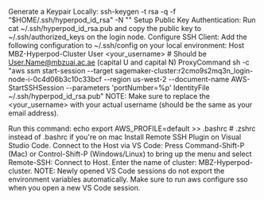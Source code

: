 Generate a Keypair Locally: ssh-keygen -t rsa -q -f "$HOME/.ssh/hyperpod_id_rsa" -N ""
Setup Public Key Authentication: Run cat ~/.ssh/hyperpod_id_rsa.pub and copy the public key to ~/.ssh/authorized_keys on the login node.
Configure SSH Client: Add the following configuration to ~/.ssh/config on your local environment:
Host MBZ-Hyperpod-Cluster
      User <your_username> # Should be User.Name@mbzuai.ac.ae (capital U and capital N)
      ProxyCommand sh -c "aws ssm start-session --target sagemaker-cluster:r2cmo9s2mq3n_login-node-i-0c4d06b3c10c33bcf --region us-west-2 --document-name AWS-StartSSHSession --parameters 'portNumber=%p' IdentityFile ~/.ssh/hyperpod_id_rsa.pub"
NOTE: Make sure to replace the <your_username> with your actual username (should be the same as your email address).

Run this command:
echo export AWS_PROFILE=default >> .bashrc # .zshrc instead of .bashrc if you're on mac
Install Remote SSH Plugin on Visual Studio Code.
Connect to the Host via VS Code: Press Command-Shift-P (Mac) or Control-Shift-P (Windows/Linux) to bring up the menu and select Remote-SSH: Connect to Host. Enter the name of cluster: MBZ-Hyperpod-cluster.
NOTE: Newly opened VS Code sessions do not export the environment variables automatically. Make sure to run aws configure sso when you open a new VS Code session.
